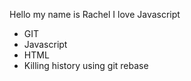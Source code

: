 Hello my name is Rachel
I love Javascript
* GIT 
* Javascript
* HTML
* Killing history using git rebase
